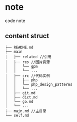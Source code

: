 # note
code note

## content struct

```
├── README.md
├── main
│   ├── related //引用
│   ├── res //图片资源
│   │   └── gpm
│   │   └── ...
│   ├── src //代码实例
│   │   ├── php
│   │   └── php_design_patterns
│   │   └── ...
│   ├── git.md
│   ├── dict.md
│   └── go.md
│   └── ...
├── main.md //主目录
└── self.md
```

## 